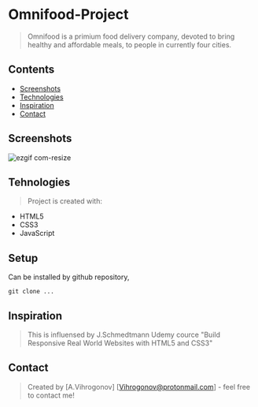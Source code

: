 # Omnifood-Project
> Omnifood is a primium food delivery company, devoted to bring healthy and affordable meals, to people in currently four cities.

## Contents
* [Screenshots](#screenshots)  
* [Technologies](#technologies)  
* [Inspiration](#inspiration)  
* [Contact](#contact)  

## Screenshots
![ezgif com-resize](https://user-images.githubusercontent.com/45083295/56804516-fc6f3e80-681d-11e9-98ec-b2c882f88cbd.gif)

## Tehnologies
> Project is created with:

* HTML5 
* CSS3 
* JavaScript

## Setup
Can be installed by github repository,

`git clone ...`

## Inspiration
>This is influensed by J.Schmedtmann Udemy cource "Build Responsive Real World Websites with HTML5 and CSS3"

## Contact
>Created by [A.Vihrogonov] [Vihrogonov@protonmail.com] - feel free to contact me!
